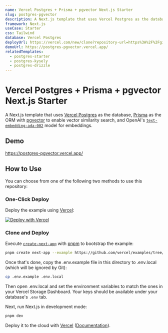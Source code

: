 ```yaml
---
name: Vercel Postgres + Prisma + pgvector Next.js Starter
slug: postgres-pgvector
description: A Next.js template that uses Vercel Postgres as the database, Prisma as the ORM with pgvector to enable vector similarity search, and OpenAI's text-embedding-ada-002 model for embeddings.
framework: Next.js
useCase: Starter
css: Tailwind
database: Vercel Postgres
deployUrl: https://vercel.com/new/clone?repository-url=https%3A%2F%2Fgithub.com%2Fvercel%2Fexamples%2Ftree%2Fmain%2Fstorage%2Fpostgres-pgvector&env=OPENAI_API_KEY&envDescription=Get%20your%20OpenAI%20API%20key%20here%3A&envLink=https%3A%2F%2Fplatform.openai.com%2Faccount%2Fapi-keys&project-name=postgres-pgvector&repository-name=postgres-pgvector&demo-title=Vercel%20Postgres%20%2B%20Prisma%20%2B%20pgvector%20Next.js%20Starter&demo-description=A%20Next.js%20template%20that%20uses%20Vercel%20Postgres%20as%20the%20database%2C%20Prisma%20as%20the%20ORM%20with%20pgvector%20to%20enable%20vector%20similarity%20search%2C%20and%20OpenAI%E2%80%99s%20models%20for%20text%20embeddings.&demo-url=https%3A%2F%2Fpostgres-pgvector.vercel.app&demo-image=https%3A%2F%2Fpostgres-pgvector.vercel.app%2Fopengraph-image.png&stores=%5B%7B"type"%3A"postgres"%7D%5D&
demoUrl: https://postgres-pgvector.vercel.app/
relatedTemplates:
  - postgres-starter
  - postgres-kysely
  - postgres-drizzle
---
```


# Vercel Postgres + Prisma + pgvector Next.js Starter

A Next.js template that uses [Vercel Postgres](https://vercel.com/postgres) as the database, [Prisma](https://prisma.io/) as the ORM with [pgvector](https://github.com/pgvector/pgvector-node#prisma) to enable vector similarity search, and OpenAI's [`text-embedding-ada-002`](https://platform.openai.com/docs/guides/embeddings) model for embeddings.

## Demo

https://postgres-pgvector.vercel.app/

## How to Use

You can choose from one of the following two methods to use this repository:

### One-Click Deploy

Deploy the example using [Vercel](https://vercel.com?utm_source=github&utm_medium=readme&utm_campaign=vercel-examples):

[![Deploy with Vercel](https://vercel.com/button)](https://vercel.com/new/clone?repository-url=https%3A%2F%2Fgithub.com%2Fvercel%2Fexamples%2Ftree%2Fmain%2Fstorage%2Fpostgres-pgvector&env=OPENAI_API_KEY&envDescription=Get%20your%20OpenAI%20API%20key%20here%3A&envLink=https%3A%2F%2Fplatform.openai.com%2Faccount%2Fapi-keys&project-name=postgres-pgvector&repository-name=postgres-pgvector&demo-title=Vercel%20Postgres%20%2B%20Prisma%20%2B%20pgvector%20Next.js%20Starter&demo-description=A%20Next.js%20template%20that%20uses%20Vercel%20Postgres%20as%20the%20database%2C%20Prisma%20as%20the%20ORM%20with%20pgvector%20to%20enable%20vector%20similarity%20search%2C%20and%20OpenAI%E2%80%99s%20models%20for%20text%20embeddings.&demo-url=https%3A%2F%2Fpostgres-pgvector.vercel.app&demo-image=https%3A%2F%2Fpostgres-pgvector.vercel.app%2Fopengraph-image.png&stores=%5B%7B"type"%3A"postgres"%7D%5D&)

### Clone and Deploy

Execute [`create-next-app`](https://github.com/vercel/next.js/tree/canary/packages/create-next-app) with [pnpm](https://pnpm.io/installation) to bootstrap the example:

```bash
pnpm create next-app --example https://github.com/vercel/examples/tree/main/storage/postgres-pgvector
```

Once that's done, copy the .env.example file in this directory to .env.local (which will be ignored by Git):

```bash
cp .env.example .env.local
```

Then open .env.local and set the environment variables to match the ones in your Vercel Storage Dashboard. Your keys should be available under your database's `.env` tab.

Next, run Next.js in development mode:

```bash
pnpm dev
```

Deploy it to the cloud with [Vercel](https://vercel.com/new?utm_source=github&utm_medium=readme&utm_campaign=vercel-examples) ([Documentation](https://nextjs.org/docs/deployment)).
